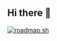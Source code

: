 ## Hi there 👋

[![roadmap.sh](https://roadmap.sh/card/wide/66656726e724e39e4d398cb4?variant=dark&roadmaps=frontend)](https://roadmap.sh)

<!--
**huudlum/huudlum** is a ✨ _special_ ✨ repository because its `README.md` (this file) appears on your GitHub profile.

Here are some ideas to get you started:

- 🔭 I’m currently working on ...
- 🌱 I’m currently learning ...
- 👯 I’m looking to collaborate on ...
- 🤔 I’m looking for help with ...
- 💬 Ask me about ...
- 📫 How to reach me: ...
- 😄 Pronouns: ...
- ⚡ Fun fact: ...
-->
